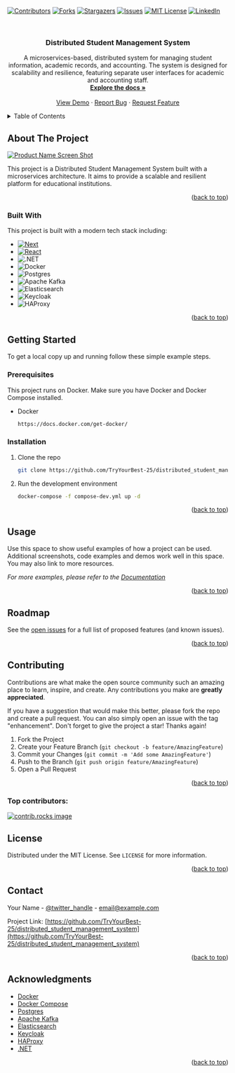 <!-- PROJECT SHIELDS -->
<!--
*** I'm using markdown "reference style" links for readability.
*** Reference links are enclosed in brackets [ ] instead of parentheses ( ).
*** See the bottom of this document for the declaration of the reference variables
*** for contributors-url, forks-url, etc. This is an optional, concise syntax you may use.
*** https://www.markdownguide.org/basic-syntax/#reference-style-links
-->
[![Contributors][contributors-shield]][contributors-url]
[![Forks][forks-shield]][forks-url]
[![Stargazers][stars-shield]][stars-url]
[![Issues][issues-shield]][issues-url]
[![MIT License][license-shield]][license-url]
[![LinkedIn][linkedin-shield]][linkedin-url]



<!-- PROJECT LOGO -->
<br />
<div align="center">

<h3 align="center">Distributed Student Management System</h3>

  <p align="center">
    A microservices-based, distributed system for managing student information, academic records, and accounting. The system is designed for scalability and resilience, featuring separate user interfaces for academic and accounting staff.
    <br />
    <a href="https://github.com/TryYourBest-25/distributed_student_management_system"><strong>Explore the docs »</strong></a>
    <br />
    <br />
    <a href="https://github.com/TryYourBest-25/distributed_student_management_system">View Demo</a>
    &middot;
    <a href="https://github.com/TryYourBest-25/distributed_student_management_system/issues/new?labels=bug&template=bug-report---.md">Report Bug</a>
    &middot;
    <a href="https://github.com/TryYourBest-25/distributed_student_management_system/issues/new?labels=enhancement&template=feature-request---.md">Request Feature</a>
  </p>
</div>



<!-- TABLE OF CONTENTS -->
<details>
  <summary>Table of Contents</summary>
  <ol>
    <li>
      <a href="#about-the-project">About The Project</a>
      <ul>
        <li><a href="#built-with">Built With</a></li>
      </ul>
    </li>
    <li>
      <a href="#getting-started">Getting Started</a>
      <ul>
        <li><a href="#prerequisites">Prerequisites</a></li>
        <li><a href="#installation">Installation</a></li>
      </ul>
    </li>
    <li><a href="#usage">Usage</a></li>
    <li><a href="#roadmap">Roadmap</a></li>
    <li><a href="#contributing">Contributing</a></li>
    <li><a href="#license">License</a></li>
    <li><a href="#contact">Contact</a></li>
    <li><a href="#acknowledgments">Acknowledgments</a></li>
  </ol>
</details>



<!-- ABOUT THE PROJECT -->
## About The Project

[![Product Name Screen Shot][product-screenshot]](https://example.com)

This project is a Distributed Student Management System built with a microservices architecture. It aims to provide a scalable and resilient platform for educational institutions.

<p align="right">(<a href="#readme-top">back to top</a>)</p>



### Built With

This project is built with a modern tech stack including:

* [![Next][Next.js]][Next-url]
* [![React][React.js]][React-url]
* ![.NET](https://img.shields.io/badge/.NET-512BD4?style=for-the-badge&logo=dotnet&logoColor=white)
* ![Docker](https://img.shields.io/badge/docker-%230db7ed.svg?style=for-the-badge&logo=docker&logoColor=white)
* ![Postgres](https://img.shields.io/badge/postgres-%23316192.svg?style=for-the-badge&logo=postgresql&logoColor=white)
* ![Apache Kafka](https://img.shields.io/badge/Apache%20Kafka-000?style=for-the-badge&logo=apachekafka)
* ![Elasticsearch](https://img.shields.io/badge/elasticsearch-%23005571.svg?style=for-the-badge&logo=elasticsearch&logoColor=white)
* ![Keycloak](https://img.shields.io/badge/keycloak-%2300A98F.svg?style=for-the-badge&logo=keycloak&logoColor=white)
* ![HAProxy](https://img.shields.io/badge/haproxy-%23000000.svg?style=for-the-badge&logo=haproxy&logoColor=white)


<p align="right">(<a href="#readme-top">back to top</a>)</p>



<!-- GETTING STARTED -->
## Getting Started

To get a local copy up and running follow these simple example steps.

### Prerequisites

This project runs on Docker. Make sure you have Docker and Docker Compose installed.
* Docker
  ```sh
  https://docs.docker.com/get-docker/
  ```

### Installation

1. Clone the repo
   ```sh
   git clone https://github.com/TryYourBest-25/distributed_student_management_system.git
   ```
2. Run the development environment
   ```sh
   docker-compose -f compose-dev.yml up -d
   ```

<p align="right">(<a href="#readme-top">back to top</a>)</p>



<!-- USAGE EXAMPLES -->
## Usage

Use this space to show useful examples of how a project can be used. Additional screenshots, code examples and demos work well in this space. You may also link to more resources.

_For more examples, please refer to the [Documentation](httpss://github.com/TryYourBest-25/distributed_student_management_system)_

<p align="right">(<a href="#readme-top">back to top</a>)</p>



<!-- ROADMAP -->
## Roadmap

See the [open issues](https://github.com/TryYourBest-25/distributed_student_management_system/issues) for a full list of proposed features (and known issues).

<p align="right">(<a href="#readme-top">back to top</a>)</p>



<!-- CONTRIBUTING -->
## Contributing

Contributions are what make the open source community such an amazing place to learn, inspire, and create. Any contributions you make are **greatly appreciated**.

If you have a suggestion that would make this better, please fork the repo and create a pull request. You can also simply open an issue with the tag "enhancement".
Don't forget to give the project a star! Thanks again!

1. Fork the Project
2. Create your Feature Branch (`git checkout -b feature/AmazingFeature`)
3. Commit your Changes (`git commit -m 'Add some AmazingFeature'`)
4. Push to the Branch (`git push origin feature/AmazingFeature`)
5. Open a Pull Request

<p align="right">(<a href="#readme-top">back to top</a>)</p>

### Top contributors:

<a href="https://github.com/TryYourBest-25/distributed_student_management_system/graphs/contributors">
  <img src="https://contrib.rocks/image?repo=TryYourBest-25/distributed_student_management_system" alt="contrib.rocks image" />
</a>



<!-- LICENSE -->
## License

Distributed under the MIT License. See `LICENSE` for more information.

<p align="right">(<a href="#readme-top">back to top</a>)</p>



<!-- CONTACT -->
## Contact

Your Name - [@twitter_handle](https://twitter.com/twitter_handle) - email@example.com

Project Link: [https://github.com/TryYourBest-25/distributed_student_management_system](https://github.com/TryYourBest-25/distributed_student_management_system)

<p align="right">(<a href="#readme-top">back to top</a>)</p>



<!-- ACKNOWLEDGMENTS -->
## Acknowledgments

* [Docker](https://www.docker.com/)
* [Docker Compose](https://docs.docker.com/compose/)
* [Postgres](https://www.postgresql.org/)
* [Apache Kafka](https://kafka.apache.org/)
* [Elasticsearch](https://www.elastic.co/elasticsearch/)
* [Keycloak](https://www.keycloak.org/)
* [HAProxy](https://www.haproxy.org/)
* [.NET](https://dotnet.microsoft.com/)

<p align="right">(<a href="#readme-top">back to top</a>)</p>



<!-- MARKDOWN LINKS & IMAGES -->
<!-- https://www.markdownguide.org/basic-syntax/#reference-style-links -->
[contributors-shield]: https://img.shields.io/github/contributors/TryYourBest-25/distributed_student_management_system.svg?style=for-the-badge
[contributors-url]: https://github.com/TryYourBest-25/distributed_student_management_system/graphs/contributors
[forks-shield]: https://img.shields.io/github/forks/TryYourBest-25/distributed_student_management_system.svg?style=for-the-badge
[forks-url]: https://github.com/TryYourBest-25/distributed_student_management_system/network/members
[stars-shield]: https://img.shields.io/github/stars/TryYourBest-25/distributed_student_management_system.svg?style=for-the-badge
[stars-url]: https://github.com/TryYourBest-25/distributed_student_management_system/stargazers
[issues-shield]: https://img.shields.io/github/issues/TryYourBest-25/distributed_student_management_system.svg?style=for-the-badge
[issues-url]: https://github.com/TryYourBest-25/distributed_student_management_system/issues
[license-shield]: https://img.shields.io/github/license/TryYourBest-25/distributed_student_management_system.svg?style=for-the-badge
[license-url]: https://github.com/TryYourBest-25/distributed_student_management_system/blob/master/LICENSE
[linkedin-shield]: https://img.shields.io/badge/-LinkedIn-black.svg?style=for-the-badge&logo=linkedin&colorB=555
[linkedin-url]: https://linkedin.com/in/linkedin_username
[product-screenshot]: images/screenshot.png
[Next.js]: https://img.shields.io/badge/next.js-000000?style=for-the-badge&logo=nextdotjs&logoColor=white
[Next-url]: https://nextjs.org/
[React.js]: https://img.shields.io/badge/React-20232A?style=for-the-badge&logo=react&logoColor=61DAFB
[React-url]: https://reactjs.org/
[Vue.js]: https://img.shields.io/badge/Vue.js-35495E?style=for-the-badge&logo=vuedotjs&logoColor=4FC08D
[Vue-url]: https://vuejs.org/
[Angular.io]: https://img.shields.io/badge/Angular-DD0031?style=for-the-badge&logo=angular&logoColor=white
[Angular-url]: https://angular.io/
[Svelte.dev]: https://img.shields.io/badge/Svelte-4A4A55?style=for-the-badge&logo=svelte&logoColor=FF3E00
[Svelte-url]: https://svelte.dev/
[Laravel.com]: https://img.shields.io/badge/Laravel-FF2D20?style=for-the-badge&logo=laravel&logoColor=white
[Laravel-url]: https://laravel.com
[Bootstrap.com]: https://img.shields.io/badge/Bootstrap-563D7C?style=for-the-badge&logo=bootstrap&logoColor=white
[Bootstrap-url]: https://getbootstrap.com
[JQuery.com]: https://img.shields.io/badge/jQuery-0769AD?style=for-the-badge&logo=jquery&logoColor=white
[JQuery-url]: https://jquery.com 
